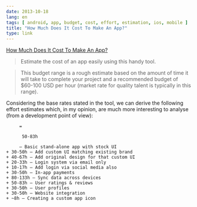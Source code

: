```yaml
---
date: 2013-10-18
lang: en
tags: [ android, app, budget, cost, effort, estimation, ios, mobile ]
title: "How Much Does It Cost To Make An App?"
type: link
---
```


[How Much Does It Cost To Make An App?](http://howmuchtomakeanapp.com/)

> Estimate the cost of an app easily using this handy tool.

> This budget range is a rough estimate based on the amount of time it
> will take to complete your project and a recommended budget of
> \$60-100 USD per hour (market rate for quality talent is typically in
> this range).

Considering the base rates stated in the tool, we can derive the
following effort estimates which, in my opinion, are much more
interesting to analyse (from a development point of view):

         =
         
          50-83h
         
         — Basic stand-alone app with stock UI
    + 30-50h — Add custom UI matching existing brand
    + 40-67h — Add original design for that custom UI
    + 20-33h — Login system via email only
    + 10-17h — Add login via social media also
    + 30-50h — In-app payments
    + 80-133h — Sync data across devices
    + 50-83h — User ratings & reviews
    + 30-50h — User profiles
    + 30-50h — Website integration
    + ~8h — Creating a custom app icon
        

